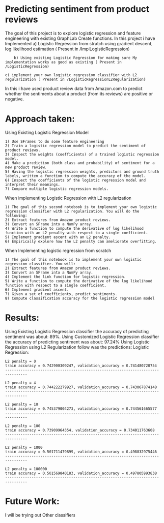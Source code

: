 # Predicting sentiment from product reviews

The goal of this project is to explore logistic regression and feature engineering with existing GraphLab Create functions.
In this project i have Implemented 
        a) Logistic Regression from stratch using gradient descent, log likelihood estimation ( Present in /ImplLogisticRegression)
    
        b) Using existing Logistic Regression for making sure My implementation works as good as existing ( Present in /LogisticRegression)
	
	c) implement your own logistic regression classifier with L2 regularization ( Present in /LogisticRegressionL2Regularization)

In this i have used product review data from Amazon.com to predict whether the sentiments about a product (from its reviews) are positive or negative. 

# Approach taken:

Using Existing Logistic Regression Model

	1) Use SFrames to do some feature engineering
	2) Train a logistic regression model to predict the sentiment of product reviews.
	3) Inspect the weights (coefficients) of a trained logistic regression model.
	4) Make a prediction (both class and probability) of sentiment for a new product review.
	5) Having the logistic regression weights, predictors and ground truth labels, written a function to compute the accuracy of the model.
	6) Inspect the coefficients of the logistic regression model and interpret their meanings.
	7) Compare multiple logistic regression models.

When implementing Logistic Regression with L2 regularization

	1) The goal of this second notebook is to implement your own logistic regression classifier with L2 regularization. You will do the following:
	2) Extract features from Amazon product reviews.
	3) Convert an SFrame into a NumPy array.
	4) Write a function to compute the derivative of log likelihood function with an L2 penalty with respect to a single coefficient.
	5) Implement gradient ascent with an L2 penalty.
	6) Empirically explore how the L2 penalty can ameliorate overfitting.


When Implementing logistic regression from scratch

	1) The goal of this notebook is to implement your own logistic regression classifier. You will:
	2) Extract features from Amazon product reviews.
	3) Convert an SFrame into a NumPy array.
	4) Implement the link function for logistic regression.
	5) Write a function to compute the derivative of the log likelihood function with respect to a single coefficient.
	6) Implement gradient ascent.
	7) Given a set of coefficients, predict sentiments.
	8) Compute classification accuracy for the logistic regression model


# Results:
Using Existing Logistic Regression classifier the accuracy of predicting sentiment was about: 89%. 
Using Customized Logistic Regression classifier the accuracy of predicting sentiment was about: 97.24%
Using Logistic Regression using L2 Regularization follow was the predictions:
Logistic Regression: 

	L2 penalty = 0
	train accuracy = 0.742900309247, validation_accuracy = 0.741480720754
	--------------------------------------------------------------------------------
	
	L2 penalty = 4
	train accuracy = 0.744222279927, validation_accuracy = 0.743067874148
	--------------------------------------------------------------------------------
	
	L2 penalty = 10
	train accuracy = 0.745379004273, validation_accuracy = 0.744561665577
	--------------------------------------------------------------------------------
	
	L2 penalty = 100
	train accuracy = 0.73909964354, validation_accuracy = 0.734011763608
	--------------------------------------------------------------------------------
	
	L2 penalty = 1000
	train accuracy = 0.501711479899, validation_accuracy = 0.498832975446
	--------------------------------------------------------------------------------
	
	L2 penalty = 100000
	train accuracy = 0.501569840183, validation_accuracy = 0.497805993838
	--------------------------------------------------------------------------------

# Future Work:
I will be trying out Other classifiers
